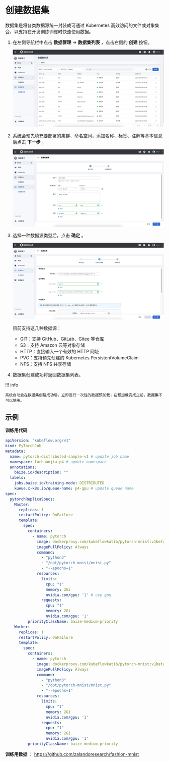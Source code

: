 # 创建数据集

数据集是将各类数据源统一封装成可通过 Kubernetes 高效访问的文件或对象集合，以支持在开发训练训练时快速使用数据。

1. 在左侧导航栏中点击 **数据管理** -> **数据集列表** ，点击右侧的 **创建** 按钮。

    ![点击创建](../../images/dataset01.png)

1. 系统会预先填充要部署的集群、命名空间，添加名称、标签、注解等基本信息后点击 **下一步** 。

    ![填写参数](../../images/dataset02.png)

1. 选择一种数据源类型后，点击 **确定** 。

    ![任务资源配置](../../images/job03.png)

    目前支持这几种数据源：

    - GIT：支持 GitHub、GitLab、Gitee 等仓库
    - S3：支持 Amazon 云等对象存储
    - HTTP：直接输入一个有效的 HTTP 网址
    - PVC：支持预先创建的 Kubernetes PersistentVolumeClaim
    - NFS：支持 NFS 共享存储

1. 数据集创建成功将返回数据集列表。

!!! info

    系统自动会在数据集创建成功后，立即进行一次性的数据预加载；在预加载完成之前，数据集不可以使用。

## 示例

**训练用代码**

```yaml
apiVersion: "kubeflow.org/v1"
kind: PyTorchJob
metadata:
  name: pytorch-distributed-sample-v1 # update job name
  namespace: luchuanjia-p4 # update namespace
  annotations:
    baize.io/description: ""
  labels:
    jobs.baize.io/training-mode: DISTRIBUTED
    kueue.x-k8s.io/queue-name: p4-gpu # update queue name
spec:
  pytorchReplicaSpecs:
    Master:
      replicas: 1
      restartPolicy: OnFailure
      template:
        spec:
          containers:
            - name: pytorch
              image: dockerproxy.com/kubeflowkatib/pytorch-mnist:v1beta1-45c5727
              imagePullPolicy: Always
              command:
                - "python3"
                - "/opt/pytorch-mnist/mnist.py"
                - "--epochs=1"
              resources:
                limits:
                  cpu: "1"
                  memory: 2Gi
                  nvidia.com/gpu: '1' # use gpu
                requests:
                  cpu: "1"
                  memory: 2Gi
                  nvidia.com/gpu: '1'
          priorityClassName: baize-medium-priority
    Worker:
      replicas: 1
      restartPolicy: OnFailure
      template:
        spec:
          containers:
            - name: pytorch
              image: dockerproxy.com/kubeflowkatib/pytorch-mnist:v1beta1-45c5727
              imagePullPolicy: Always
              command:
                - "python3"
                - "/opt/pytorch-mnist/mnist.py"
                - "--epochs=1"
              resources:
                limits:
                  cpu: "1"
                  memory: 2Gi
                  nvidia.com/gpu: '1'
                requests:
                  cpu: "1"
                  memory: 2Gi
                  nvidia.com/gpu: '1'
          priorityClassName: baize-medium-priority
```

**训练用数据** ： <https://github.com/zalandoresearch/fashion-mnist>
